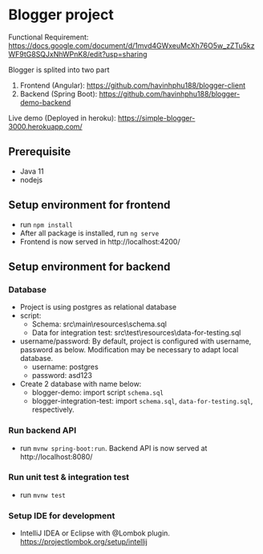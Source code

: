 # Blogger project
Functional Requirement: https://docs.google.com/document/d/1mvd4GWxeuMcXh76O5w_zZTu5kzWF9tG8SQJxNhWPnK8/edit?usp=sharing  

Blogger is splited into two part
1. Frontend (Angular): https://github.com/havinhphu188/blogger-client
2. Backend (Spring Boot): https://github.com/havinhphu188/blogger-demo-backend  
  
Live demo (Deployed in heroku): https://simple-blogger-3000.herokuapp.com/  
## Prerequisite
- Java 11
- nodejs

## Setup environment for frontend
- run `npm install` 
- After all package is installed, run `ng serve`
- Frontend is now served in http://localhost:4200/

## Setup environment for backend
### Database
+ Project is using postgres as relational database
+ script: 
  - Schema: src\main\resources\schema.sql
  - Data for integration test: src\test\resources\data-for-testing.sql
+ username/password: By default, project is configured with username, password as below. Modification may be necessary to adapt local database. 
  - username: postgres
  - password: asd123
+ Create 2 database with name below:
  - blogger-demo: import script `schema.sql`
  - blogger-integration-test: import `schema.sql`, `data-for-testing.sql`, respectively. 
### Run backend API
- run `mvnw spring-boot:run`. Backend API is now served at http://localhost:8080/
### Run unit test & integration test
- run `mvnw test`
### Setup IDE for development
- IntelliJ IDEA or Eclipse with @Lombok plugin. https://projectlombok.org/setup/intellij
